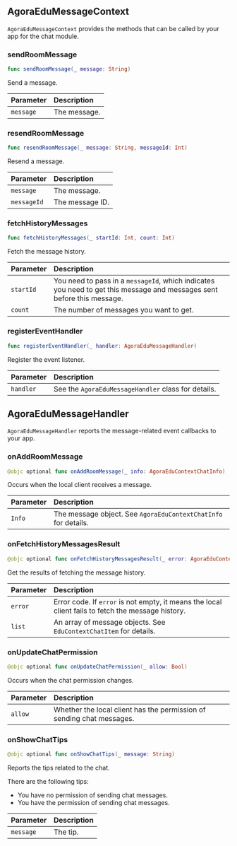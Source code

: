 ## AgoraEduMessageContext

`AgoraEduMessageContext` provides the methods that can be called by your app for the chat module.

### sendRoomMessage

```swift
func sendRoomMessage(_ message: String)
```

Send a message.

| Parameter | Description |
| :-------- | :--------- |
| `message` | The message. |

### resendRoomMessage

```swift
func resendRoomMessage(_ message: String, messageId: Int)
```

Resend a message.

| Parameter | Description |
| :---------- | :--------- |
| `message` | The message. |
| `messageId` | The message ID. |

### fetchHistoryMessages

```swift
func fetchHistoryMessages(_ startId: Int, count: Int)
```

Fetch the message history.

| Parameter | Description |
| :-------- | :----------------------------------------- |
| `startId` | You need to pass in a `messageId`, which indicates you need to get this message and messages sent before this message. |
| `count` | The number of messages you want to get. |

### registerEventHandler

```swift
func registerEventHandler(_ handler: AgoraEduMessageHandler)
```

Register the event listener.

| Parameter | Description |
| :-------- | :--------------------------------- |
| `handler` | See the `AgoraEduMessageHandler` class for details. |

## AgoraEduMessageHandler

`AgoraEduMessageHandler` reports the message-related event callbacks to your app. 

### onAddRoomMessage

```swift
@objc optional func onAddRoomMessage(_ info: AgoraEduContextChatInfo)
```

Occurs when the local client receives a message.

| Parameter | Description |
| :----- | :--------------------------------------------- |
| `Info` | The message object. See `AgoraEduContextChatInfo` for details. |

### onFetchHistoryMessagesResult

```swift
@objc optional func onFetchHistoryMessagesResult(_ error: AgoraEduContextError?, list: [AgoraEduContextChatInfo]?)
```

Get the results of fetching the message history.

| Parameter | Description |
| :------ | :-------------------------------------------------------- |
| `error` | Error code. If `error` is not empty, it means the local client fails to fetch the message history. |
| `list` | An array of message objects. See `EduContextChatItem` for details. |

### onUpdateChatPermission

```swift
@objc optional func onUpdateChatPermission(_ allow: Bool)
```

Occurs when the chat permission changes.

| Parameter | Description |
| :------ | :--------------------------------- |
| `allow` | Whether the local client has the permission of sending chat messages. |

### onShowChatTips

```swift
@objc optional func onShowChatTips(_ message: String)
```

Reports the tips related to the chat.

There are the following tips:

- You have no permission of sending chat messages.
- You have the permission of sending chat messages.

| Parameter | Description |
| :-------- | :--------- |
| `message` | The tip. |
